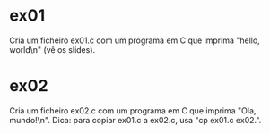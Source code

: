 # ex01
Cria um ficheiro ex01.c com um programa em C que imprima "hello, world\n" (vê os slides).

# ex02
Cria um ficheiro ex02.c com um programa em C que imprima "Ola, mundo!\n".
Dica: para copiar ex01.c a ex02.c, usa "cp ex01.c ex02.".
